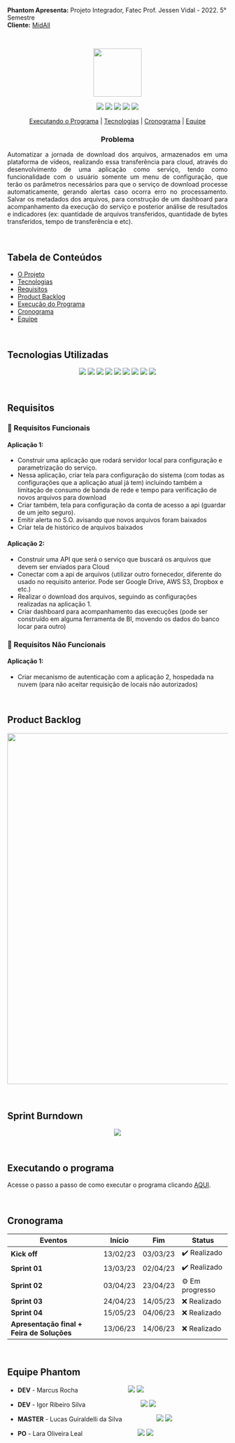 **Phantom Apresenta:** Projeto Integrador, Fatec Prof. Jessen Vidal - 2022. 5° Semestre <br>
**Cliente:** <a href="https://www.midall.com.br//">MidAll</a>

<br><p align="center">
 <a href="https://www.midall.com.br/"><img src="https://user-images.githubusercontent.com/80851038/163725778-498ec2e9-e8eb-45cf-a586-848e5bb1dd97.png" width="110"/></a>
</p>

<p align="center"> 
 <img src="https://img.shields.io/badge/Status%3A-Building-orange"/>
 <a href="https://www.java.com/pt-BR/"><img src="https://img.shields.io/badge/Language%3A-JAVA-red"/></a>
 <a href="https://vuejs.org/"><img src="https://img.shields.io/badge/Language%3A-VUE.js-green"/></a>
 <a href="https://www.midall.com.br/"><img src="https://img.shields.io/badge/Client%3A-MidAll-purple"/></a>
 <a href="http://fatecsjc-prd.azurewebsites.net/"><img src="https://img.shields.io/badge/Institution%3A-Fatec-red"/></a>
</p>

<p align="center">
 <a href="#executando-o-programa">Executando o Programa</a> |  <a href="#tecnologias-utilizadas">Tecnologias</a> |  <a href="#cronograma">Cronograma</a> 
 |  <a href="#equipe-phantom">Equipe</a>
</p>

<h3 align="center">Problema</h3>
<p align="justify">
Automatizar a jornada de download dos arquivos, armazenados em uma plataforma de vídeos,
realizando essa transferência para cloud, através do desenvolvimento de uma aplicação como
serviço, tendo como funcionalidade com o usuário somente um menu de configuração, que terão
os parâmetros necessários para que o serviço de download processe automaticamente, gerando
alertas caso ocorra erro no processamento. Salvar os metadados dos arquivos, para construção de
um dashboard para acompanhamento da execução do serviço e posterior análise de resultados e
indicadores (ex: quantidade de arquivos transferidos, quantidade de bytes transferidos, tempo de
transferência e etc).
</p>


<br>

## Tabela de Conteúdos

 - [O Projeto](#subiter-call)
 - [Tecnologias](#tecnologias-utilizadas)
 - [Requisitos](#requisitos)
 - [Product Backlog](#product-backlog)  
 - [Execução do Programa](#executando-o-programa)
 - [Cronograma](#cronograma)
 - [Equipe](#equipe-phantom)

<br>

## Tecnologias Utilizadas

<p align="center">
  <img src="https://img.shields.io/badge/Vue.js-35495E?style=for-the-badge&logo=vuedotjs&logoColor=4FC08D"/>
  <img src="https://img.shields.io/badge/JavaScript-323330?style=for-the-badge&logo=javascript&logoColor=gold"/>
  <img src="https://img.shields.io/badge/HTML5-E34F26?style=for-the-badge&logo=html5&logoColor=white"/>
  <img src="https://img.shields.io/badge/CSS3-1572B6?style=for-the-badge&logo=css3&logoColor=white"/>
  <img src="https://img.shields.io/badge/Sass-CC6699?style=for-the-badge&logo=sass&logoColor=white"/>

  <img src="https://img.shields.io/badge/Java-ED8B00?style=for-the-badge&logo=java&logoColor=white"/>
  <img src="https://img.shields.io/badge/Spring-6DB33F?style=for-the-badge&logo=spring&logoColor=white"/>
  <img src="https://img.shields.io/badge/maven-C71A36?style=for-the-badge&logo=apachemaven&logoColor=white"/>
  <img src="https://img.shields.io/badge/Hibernate-59666C?style=for-the-badge&logo=Hibernate&logoColor=white"/>
</p>
 
<br>

## Requisitos

### 📌 Requisitos Funcionais

#### Aplicação 1:

 - Construir uma aplicação que rodará servidor local para configuração e parametrização do serviço.
 - Nessa aplicação, criar tela para configuração do sistema (com todas as configurações que a aplicação atual já tem) incluindo também a limitação de consumo de banda de rede e tempo para verificação de novos arquivos para download
 - Criar também, tela para configuração da conta de acesso a api (guardar de um jeito seguro).
 - Emitir alerta no S.O. avisando que novos arquivos foram baixados
 - Criar tela de histórico de arquivos baixados

#### Aplicação 2:

 - Construir uma API que será o serviço que buscará os arquivos que devem ser enviados para Cloud
 - Conectar com a api de arquivos (utilizar outro fornecedor, diferente do usado no requisito anterior. Pode ser Google Drive, AWS S3, Dropbox e etc.)
 - Realizar o download dos arquivos, seguindo as configurações realizadas na aplicação 1.
 - Criar dashboard para acompanhamento das execuções (pode ser construído em alguma ferramenta de BI, movendo os dados do banco locar para outro)

### 📌 Requisitos Não Funcionais

#### Aplicação 1:

 - Criar mecanismo de autenticação com a aplicação 2, hospedada na nuvem (para não aceitar requisição de locais não autorizados)

<br>

## Product Backlog

<p align="center"> 
<img src="https://media.discordapp.net/attachments/887890002741170176/1092600909663567962/Group_40.png?width=952&height=562" width="800"/> <br>
</p>
 
<br>

## Sprint Burndown

<p align="center"> 
<img src="https://media.discordapp.net/attachments/887890002741170176/1092601514784202833/WhatsApp_Image_2023-04-03_at_21.07.52.jpeg?width=876&height=507"/> <br>
</p>


<br>

## Executando o programa 
Acesse o passo a passo de como executar o programa clicando [AQUI](https://github.com/PhatomFatec/datatransfer-back/blob/8cf60c91e62dfdb093f0172d0c382152d15f3e91/Readme.md).

<br>

## Cronograma

| Eventos         | Início   | Fim      | Status |
|-----------------|----------|----------|--------|
| **Kick off**    | 13/02/23 | 03/03/23 |   ✔️ Realizado      |
| **Sprint 01**   | 13/03/23 | 02/04/23 |   ✔️ Realizado       |
| **Sprint 02**   | 03/04/23 | 23/04/23 |   ⚙ Em progresso       |
| **Sprint 03**   | 24/04/23 | 14/05/23 |   ❌ Realizado      |
| **Sprint 04**   | 15/05/23 | 04/06/23 |   ❌ Realizado      |
| **Apresentação final + Feira de Soluções** | 13/06/23 | 14/06/23 |   ❌ Realizado  |

<br>

## Equipe Phantom

* **DEV** - Marcus Rocha &nbsp; &nbsp; &nbsp; &nbsp; &nbsp; &nbsp; &nbsp; &nbsp; &nbsp; &nbsp; &nbsp; &nbsp; &nbsp;&nbsp;&nbsp;
[<img src="https://img.shields.io/badge/linkedin-%230077B5.svg?&style=for-the-badge&logo=linkedin&logoColor=white&color=black"/>](https://www.linkedin.com/in/mvarocha/)
[<img src="https://img.shields.io/badge/github%20-%23121011.svg?&style=for-the-badge&logo=github&logoColor=white&color=black"/>](https://github.com/mvarocha)


* **DEV** - Igor Ribeiro Silva &nbsp; &nbsp; &nbsp; &nbsp; &nbsp; &nbsp; &nbsp; &nbsp; &nbsp; &nbsp; &nbsp; &nbsp; &nbsp; &nbsp; &nbsp;&nbsp; 
[<img src="https://img.shields.io/badge/linkedin-%230077B5.svg?&style=for-the-badge&logo=linkedin&logoColor=white&color=black"/>](https://www.linkedin.com/in/igor-ribeiro-8571a6210/)
[<img src="https://img.shields.io/badge/github%20-%23121011.svg?&style=for-the-badge&logo=github&logoColor=white&color=black"/>](https://github.com/IgorRibeiro-S)

* **MASTER** - Lucas Guiraldelli da Silva &nbsp; &nbsp; &nbsp; &nbsp; &nbsp; &nbsp; &nbsp; &nbsp; &nbsp;&nbsp;
[<img src="https://img.shields.io/badge/linkedin-%230077B5.svg?&style=for-the-badge&logo=linkedin&logoColor=white&color=black"/>](https://www.linkedin.com/in/lucasguiraldelli/)
[<img src="https://img.shields.io/badge/github%20-%23121011.svg?&style=for-the-badge&logo=github&logoColor=white&color=black"/>](https://github.com/LucasGuiraldelli)

* **PO** - Lara Oliveira Leal &nbsp; &nbsp; &nbsp; &nbsp; &nbsp; &nbsp; &nbsp; &nbsp; &nbsp; &nbsp; &nbsp; &nbsp; &nbsp; &nbsp; &nbsp;&nbsp;
[<img src="https://img.shields.io/badge/linkedin-%230077B5.svg?&style=for-the-badge&logo=linkedin&logoColor=white&color=black"/>](https://www.linkedin.com/in/lara-leal-527b7020a/)
[<img src="https://img.shields.io/badge/github%20-%23121011.svg?&style=for-the-badge&logo=github&logoColor=white&color=black"/>](https://github.com/lara-leal)
